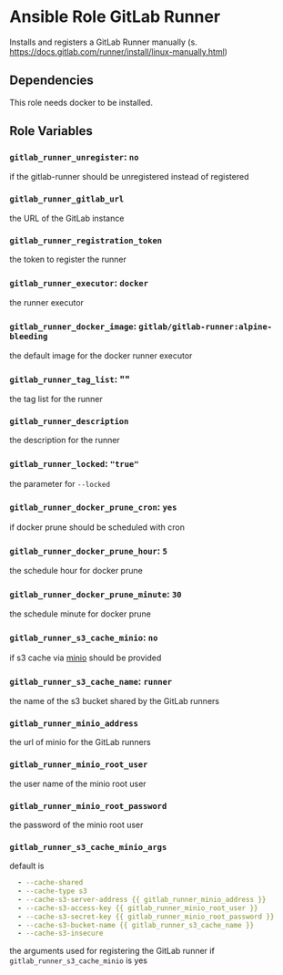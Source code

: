 # Ansible Role GitLab Runner

Installs and registers a GitLab Runner manually (s. https://docs.gitlab.com/runner/install/linux-manually.html)

## Dependencies

This role needs docker to be installed.

## Role Variables

### `gitlab_runner_unregister`: `no`

if the gitlab-runner should be unregistered instead of registered

### `gitlab_runner_gitlab_url`

the URL of the GitLab instance 

### `gitlab_runner_registration_token`

the token to register the runner

### `gitlab_runner_executor`: `docker`

the runner executor

### `gitlab_runner_docker_image`: `gitlab/gitlab-runner:alpine-bleeding`

the default image for the docker runner executor

### `gitlab_runner_tag_list`: ""

the tag list for the runner

### `gitlab_runner_description`

the description for the  runner


### `gitlab_runner_locked`: `"true"`

the parameter for `--locked`

### `gitlab_runner_docker_prune_cron`: `yes`

if docker prune should be scheduled with cron

### `gitlab_runner_docker_prune_hour`: `5`

the schedule hour for docker prune

### `gitlab_runner_docker_prune_minute`: `30`

the schedule minute for docker prune

### `gitlab_runner_s3_cache_minio`: `no`

if s3 cache via [minio](https://min.io/) should be provided

### `gitlab_runner_s3_cache_name`: `runner`

the name of the s3 bucket shared by the GitLab runners

### `gitlab_runner_minio_address`

the url of minio for the GitLab runners

### `gitlab_runner_minio_root_user`

the user name of the minio root user

### `gitlab_runner_minio_root_password`

the password of the minio root user

### `gitlab_runner_s3_cache_minio_args`

default is

```yml
  - --cache-shared
  - --cache-type s3
  - --cache-s3-server-address {{ gitlab_runner_minio_address }}
  - --cache-s3-access-key {{ gitlab_runner_minio_root_user }}
  - --cache-s3-secret-key {{ gitlab_runner_minio_root_password }}
  - --cache-s3-bucket-name {{ gitlab_runner_s3_cache_name }}
  - --cache-s3-insecure
```

the arguments used for registering the GitLab runner if `gitlab_runner_s3_cache_minio` is yes
